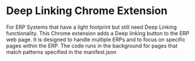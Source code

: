 # Deep Linking Chrome Extension
For ERP Systems that have a light footprint but still need Deep Linking functionality.  This Chrome extension adds a Deep linking button to the ERP web page.  It is designed to handle multiple ERPs and to focus on specific pages within the ERP.  The code runs in the background for pages that match patterns specified in the manifest.json


